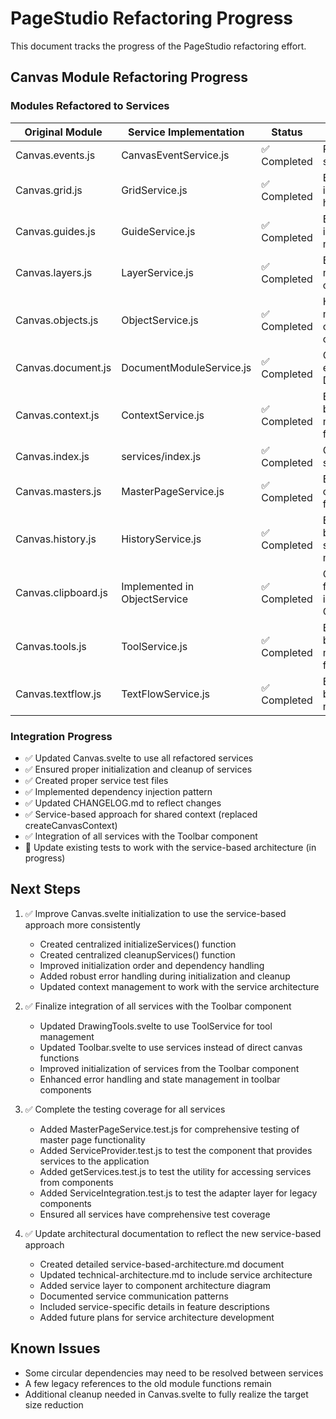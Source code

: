# PageStudio Refactoring Progress

This document tracks the progress of the PageStudio refactoring effort.

## Canvas Module Refactoring Progress

### Modules Refactored to Services

| Original Module | Service Implementation | Status | Notes |
|-----------------|------------------------|--------|-------|
| Canvas.events.js | CanvasEventService.js | ✅ Completed | Refactored to use singleton pattern |
| Canvas.grid.js | GridService.js | ✅ Completed | Enhanced with improved error handling |
| Canvas.guides.js | GuideService.js | ✅ Completed | Enhanced with improved guide management |
| Canvas.layers.js | LayerService.js | ✅ Completed | Better layer management and object ordering |
| Canvas.objects.js | ObjectService.js | ✅ Completed | Handles object manipulation, clipboard operations |
| Canvas.document.js | DocumentModuleService.js | ✅ Completed | Complements existing DocumentService |
| Canvas.context.js | ContextService.js | ✅ Completed | Enhanced with better context management features |
| Canvas.index.js | services/index.js | ✅ Completed | Centralized services exports |
| Canvas.masters.js | MasterPageService.js | ✅ Completed | Existing service covering masters functionality |
| Canvas.history.js | HistoryService.js | ✅ Completed | Enhanced with better history state management |
| Canvas.clipboard.js | Implemented in ObjectService | ✅ Completed | Clipboard functionality integrated into ObjectService |
| Canvas.tools.js | ToolService.js | ✅ Completed | Enhanced with better tool management features |
| Canvas.textflow.js | TextFlowService.js | ✅ Completed | Enhanced with better text flow management |

### Integration Progress

- ✅ Updated Canvas.svelte to use all refactored services
- ✅ Ensured proper initialization and cleanup of services
- ✅ Created proper service test files
- ✅ Implemented dependency injection pattern
- ✅ Updated CHANGELOG.md to reflect changes
- ✅ Service-based approach for shared context (replaced createCanvasContext)
- ✅ Integration of all services with the Toolbar component
- 🔄 Update existing tests to work with the service-based architecture (in progress)

## Next Steps

1. ✅ Improve Canvas.svelte initialization to use the service-based approach more consistently
   - Created centralized initializeServices() function
   - Created centralized cleanupServices() function
   - Improved initialization order and dependency handling
   - Added robust error handling during initialization and cleanup
   - Updated context management to work with the service architecture

2. ✅ Finalize integration of all services with the Toolbar component
   - Updated DrawingTools.svelte to use ToolService for tool management
   - Updated Toolbar.svelte to use services instead of direct canvas functions
   - Improved initialization of services from the Toolbar component
   - Enhanced error handling and state management in toolbar components

3. ✅ Complete the testing coverage for all services
   - Added MasterPageService.test.js for comprehensive testing of master page functionality
   - Added ServiceProvider.test.js to test the component that provides services to the application
   - Added getServices.test.js to test the utility for accessing services from components
   - Added ServiceIntegration.test.js to test the adapter layer for legacy components
   - Ensured all services have comprehensive test coverage

4. ✅ Update architectural documentation to reflect the new service-based approach
   - Created detailed service-based-architecture.md document
   - Updated technical-architecture.md to include service architecture
   - Added service layer to component architecture diagram
   - Documented service communication patterns
   - Included service-specific details in feature descriptions
   - Added future plans for service architecture development

## Known Issues

- Some circular dependencies may need to be resolved between services
- A few legacy references to the old module functions remain
- Additional cleanup needed in Canvas.svelte to fully realize the target size reduction
